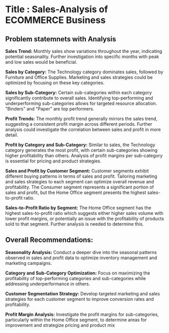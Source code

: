 # **Title : Sales-Analysis of ECOMMERCE Business**


## **Problem statemnets with Analysis**

**Sales Trend:** Monthly sales show variations throughout the year, indicating potential seasonality. Further investigation into specific months with peak and low sales would be beneficial.

**Sales by Category:** The Technology category dominates sales, followed by Furniture and Office Supplies. Marketing and sales strategies could be optimized by focusing on these key categories.

**Sales by Sub-Category:** Certain sub-categories within each category significantly contribute to overall sales. Identifying top-performing and underperforming sub-categories allows for targeted resource allocation. "Binders" and "Paper" are top performers.

**Profit Trends:** The monthly profit trend generally mirrors the sales trend, suggesting a consistent profit margin across different periods. Further analysis could investigate the correlation between sales and profit in more detail.

**Profit by Category and Sub-Category:** Similar to sales, the Technology category generates the most profit, with certain sub-categories showing higher profitability than others. Analysis of profit margins per sub-category is essential for pricing and product strategies.

**Sales and Profit by Customer Segment:** Customer segments exhibit different buying patterns in terms of sales and profit. Tailoring marketing and sales strategies to each segment can optimize overall revenue and profitability. The Consumer segment represents a significant portion of sales and profit, but the Home Office segment presents the highest sales-to-profit ratio.

**Sales-to-Profit Ratio by Segment:** The Home Office segment has the highest sales-to-profit ratio which suggests either higher sales volume with lower profit margins, or potentially an issue with the profitability of products sold to that segment. Further analysis is needed to determine this.

## **Overall Recommendations:**
**Seasonality Analysis:** Conduct a deeper dive into the seasonal patterns observed in sales and profit data to optimize inventory management and marketing campaigns.

**Category and Sub-Category Optimization:** Focus on maximizing the profitability of top-performing categories and sub-categories while addressing underperformance in others.

**Customer Segmentation Strategy:** Develop targeted marketing and sales strategies for each customer segment to improve conversion rates and profitability.

**Profit Margin Analysis:** Investigate the profit margins for sub-categories, particularly within the Home Office segment, to determine areas for improvement and strategize pricing and product mix

